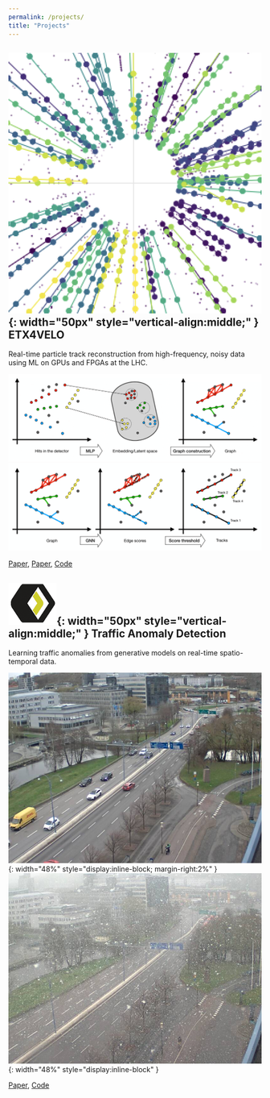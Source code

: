 ```yaml
---
permalink: /projects/
title: "Projects"
---
```


## ![logo](/assets/images/etx4velo-avatar.png){: width="50px" style="vertical-align:middle;" } ETX4VELO

Real-time particle track reconstruction from high-frequency, noisy data using ML on GPUs and FPGAs at the LHC. 

[![etx4velo-1 preview](/assets/images/etx4velo-1.png)](/assets/images/etx4velo-1.pdf)
[![etx4velo-2 preview](/assets/images/etx4velo-2.png)](/assets/images/etx4velo-2.pdf)

[Paper](https://dx.doi.org/10.1088/1748-0221/19/12/P12022), [Paper](https://arxiv.org/abs/2502.02304), [Code](https://gitlab.cern.ch/gdl4hep)

## ![logo](/assets/images/xim-logo.png){: width="50px" style="vertical-align:middle;" } Traffic Anomaly Detection

Learning traffic anomalies from generative models on real-time spatio-temporal data.

![xim-1](/assets/images/xim-1.png){: width="48%" style="display:inline-block; margin-right:2%" }
![xim-2](/assets/images/xim-2.png){: width="48%" style="display:inline-block" }

[Paper](https://arxiv.org/abs/2502.01391), [Code](https://gitlab.cern.ch/fgiasemi/traffic-anomaly-detection)
